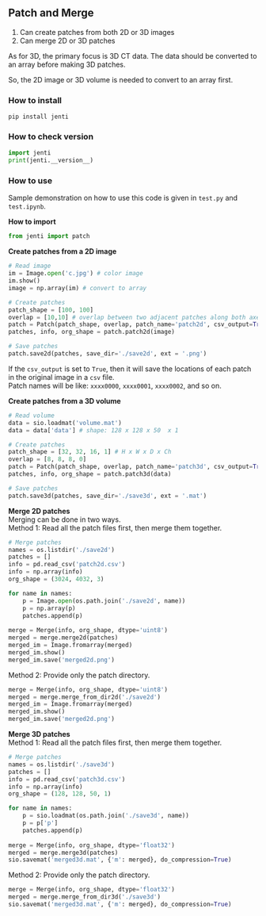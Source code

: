 ## Patch and Merge 
1. Can create patches from both 2D or 3D images
2. Can merge 2D or 3D patches 

As for 3D, the primary focus is 3D CT data. The data should be converted to an array before making 3D patches. 

So, the 2D image or 3D volume is needed to convert to an array first.

### How to install
```
pip install jenti
```

### How to check version
```python
import jenti
print(jenti.__version__)
```

### How to use
Sample demonstration on how to use this code is given in `test.py` and `test.ipynb`.

**How to import**
```python
from jenti import patch
```

**Create patches from a 2D image**
```python
# Read image
im = Image.open('c.jpg') # color image
im.show()
image = np.array(im) # convert to array

# Create patches
patch_shape = [100, 100]
overlap = [10,10] # overlap between two adjacent patches along both axes
patch = Patch(patch_shape, overlap, patch_name='patch2d', csv_output=True)
patches, info, org_shape = patch.patch2d(image)

# Save patches       
patch.save2d(patches, save_dir='./save2d', ext = '.png')
```
If the `csv_output` is set to `True`, then it will save the locations of each patch 
in the original image in a `csv` file. </br>
Patch names will be like: `xxxx0000`, `xxxx0001`, `xxxx0002`, and so on.


**Create patches from a 3D volume**
```python
# Read volume
data = sio.loadmat('volume.mat')
data = data['data'] # shape: 128 x 128 x 50  x 1

# Create patches
patch_shape = [32, 32, 16, 1] # H x W x D x Ch
overlap = [8, 8, 8, 0]
patch = Patch(patch_shape, overlap, patch_name='patch3d', csv_output=True)
patches, info, org_shape = patch.patch3d(data)

# Save patches
patch.save3d(patches, save_dir='./save3d', ext = '.mat')
```

**Merge 2D patches**</br>
Merging can be done in two ways.</br>
Method 1: Read all the patch files first, then merge them together.
```python
# Merge patches
names = os.listdir('./save2d')
patches = []
info = pd.read_csv('patch2d.csv')
info = np.array(info)
org_shape = (3024, 4032, 3)

for name in names:
    p = Image.open(os.path.join('./save2d', name))
    p = np.array(p)
    patches.append(p)
    
merge = Merge(info, org_shape, dtype='uint8')
merged = merge.merge2d(patches)
merged_im = Image.fromarray(merged)
merged_im.show()
merged_im.save('merged2d.png')
```
Method 2: Provide only the patch directory.
```python
merge = Merge(info, org_shape, dtype='uint8')
merged = merge.merge_from_dir2d('./save2d') 
merged_im = Image.fromarray(merged)
merged_im.show()
merged_im.save('merged2d.png')
```
**Merge 3D patches**</br>
Method 1: Read all the patch files first, then merge them together.
```python
# Merge patches
names = os.listdir('./save3d')
patches = []
info = pd.read_csv('patch3d.csv')
info = np.array(info)
org_shape = (128, 128, 50, 1)

for name in names:
    p = sio.loadmat(os.path.join('./save3d', name))
    p = p['p']
    patches.append(p)
    
merge = Merge(info, org_shape, dtype='float32')
merged = merge.merge3d(patches)
sio.savemat('merged3d.mat', {'m': merged}, do_compression=True)
```
Method 2: Provide only the patch directory.
```python
merge = Merge(info, org_shape, dtype='float32')
merged = merge.merge_from_dir3d('./save3d') 
sio.savemat('merged3d.mat', {'m': merged}, do_compression=True)
```